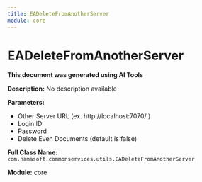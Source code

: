 ```yaml
---
title: EADeleteFromAnotherServer
module: core
---
```



<div class='entity-flows'>

# EADeleteFromAnotherServer

**This document was generated using AI Tools**

**Description:** No description available

**Parameters:**
- Other Server URL (ex. http://localhost:7070/ )
- Login ID
- Password
- Delete Even Documents (default is false)

**Full Class Name:** `com.namasoft.commonservices.utils.EADeleteFromAnotherServer`

**Module:** core


</div>

